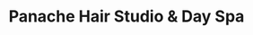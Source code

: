 ---
title: "Panache Hair Studio & Day Spa"
url: /meridian/panache-hair-studio-und-day-spa/
shop: Friseur
---
